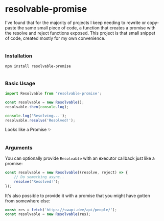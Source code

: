 # resolvable-promise

I've found that for the majority of projects I keep needing to rewrite or copy-paste the same small piece of code,
a function that creates a promise with the resolve and reject functions exposed. This project is that small snippet
of code, created mostly for my own convenience.

#

### Installation
```
npm install resolvable-promise
```

#

### Basic Usage

```js
import Resolvable from 'resolvable-promise';

const resolvable = new Resolvable();
resolvable.then(console.log);

console.log('Resolving...');
resolvable.resolve('Resolved!');
```

Looks like a Promise ✨
#

### Arguments

You can optionally provide `Resolvable` with an executor callback just like a promise:

```js
const resolvable = new Resolvable((resolve, reject) => {
	// Do something async..
	resolve('Resolved!');
});
```

It's also possible to provide it with a promise that you might have gotten from somewhere else:

```js
const res = fetch('https://swapi.dev/api/people/');
const resolvable = new Resolvable(res);
```
